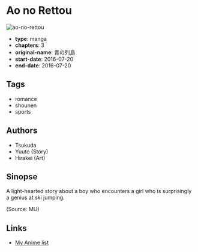 # Ao no Rettou

![ao-no-rettou](https://cdn.myanimelist.net/images/manga/2/181149.jpg)

-   **type**: manga
-   **chapters**: 3
-   **original-name**: 青の列島
-   **start-date**: 2016-07-20
-   **end-date**: 2016-07-20

## Tags

-   romance
-   shounen
-   sports

## Authors

-   Tsukuda
-   Yuuto (Story)
-   Hirakei (Art)

## Sinopse

A light-hearted story about a boy who encounters a girl who is surprisingly a genius at ski jumping.

(Source: MU)

## Links

-   [My Anime list](https://myanimelist.net/manga/99958/Ao_no_Rettou)
